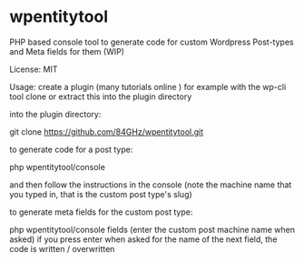 # wpentitytool
PHP based console tool to generate code for custom Wordpress Post-types and Meta fields for them (WIP)

License: MIT

Usage: create a plugin (many tutorials online ) for example with the wp-cli tool
clone or extract this into the plugin directory 

into the plugin directory:

git clone https://github.com/84GHz/wpentitytool.git

to generate code for a post type:

php wpentitytool/console

and then follow the instructions in the console
(note the machine name that you typed in, that is the custom post type's slug)

to generate meta fields for the custom post type:

php wpentitytool/console fields
(enter the custom post machine name when asked)
if you press enter when asked for the name of the next field, the code is written / overwritten

